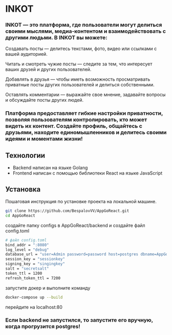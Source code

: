 # INKOT

### INKOT — это платформа, где пользователи могут делиться своими мыслями, медиа-контентом и взаимодействовать с другими людьми. В INKOT вы можете:

 Создавать посты — делитесь текстами, фото, видео или ссылками с вашей аудиторией.
 
 Читать и смотреть чужие посты — следите за тем, что интересует ваших друзей и других пользователей.
 
 Добавлять в друзья — чтобы иметь возможность просматривать приватные посты других пользователей и делиться собственными.
 
 Оставлять комментарии — выражайте свое мнение, задавайте вопросы и обсуждайте посты других людей.

### Платформа предоставляет гибкие настройки приватности, позволяя пользователям контролировать, кто может видеть их контент. Создайте профиль, общайтесь с друзьями, находите единомышленников и делитесь своими идеями и моментами жизни!

## Технологии

- Backend написан на языке Golang
- Frontend написан с помощью библиотеки React на языке JavaScript

## Установка

Пошаговая инструкция по установке проекта на локальной машине.

```bash
git clone https://github.com/BespalovVV/AppGoReact.git
cd AppGoReact
```
создайте папку configs в AppGoReact/backend и создайте файл config.toml
```bash
# файл config.toml
bind_addr = ":8080"
log_level = "debug"
database_url = "user=Admin password=password host=postgres dbname=AppGoReact sslmode=disable"
session_key = "sessionkey"
signing_key = "singingkey"
salt = "secretsalt"
token_ttl = 1200
refresh_token_ttl = 7200
```
запустите докер и выполните команду 
```bash
docker-compose up --build
```
перейдите на localhost:80
### Если backend не запустился, то запустите его вручную, когда прогрузится postgres!
